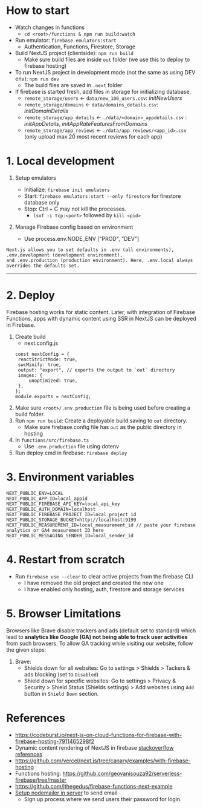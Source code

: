 # How to start
- Watch changes in functions
  - `cd <root>/functions & npm run build:watch`
- Run emulator: `firebase emulators:start`
  - Authentication, Functions, Firestore, Storage
- Build NextJS project (clientside): `npm run build`
    - Make sure build files are inside `out` folder (we use this to deploy to firebase hosting)
- To run NextJS project in development mode (not the same as using DEV env): `npm run dev`
  - The build files are saved in `.next` folder
- If firebase is started fresh, add files in storage for initializing database,
  - `remote_storage/users` <- `data/new_100_users.csv`: *initNewUsers*
  - `remote_storage/domains` <- `data/domains_details.csv`: *initDomainDetails*
  - `remote_storage/app_details` <- `./data/<domain>_appdetails.csv` : *initAppDetails*, *initAppRateFeaturesFromDomains*
  - `remote_storage/app_reviews` <- `./data/app reviews/<app_id>.csv` (only upload max 20 most recent reviews for each app)



# 1. Local development

1. Setup emulators
    - Initialize: `firebase init emulators`
    - Start: `firebase emulators:start --only firestore` for firestore database only
    - Stop: Ctrl + C may not kill the processes.
        - `lsof -i tcp:<port>` followed by `kill <pid>`

2. Manage Firebase config based on environment
    - Use process.env.NODE_ENV ["PROD", "DEV"]

```
Next.js allows you to set defaults in .env (all environments), .env.development (development environment), 
and .env.production (production environment). Here, .env.local always overrides the defaults set.
```

---

# 2. Deploy

Firebase hosting works for static content. Later, with integration of Firebase Functions, apps with dynamic content
using SSR in NextJS can be deployed in Firebase.

1. Create build
    - next.config.js
   ```
   const nextConfig = {
    reactStrictMode: true,
    swcMinify: true,
    output: "export", // exports the output to `out` directory
    images: {
        unoptimized: true,
    },
   };
   module.exports = nextConfig;

   ```
2. Make sure `<root>/.env.production` file is being used before creating a build folder.
3. Run `npm run build`: Create a deployable build saving to `out` directory. 
      - Make sure firebase.config file has `out` as the public directory in hosting
4. In `functions/src/firebase.ts`
    - Use `.env.production` file using dotenv
5. Run deploy cmd in firebase: `firebase deploy`

# 3. Environment variables

```.dotenv
NEXT_PUBLIC_ENV=LOCAL
NEXT_PUBLIC_APP_ID=local_appid
NEXT_PUBLIC_FIREBASE_API_KEY=local_api_key
NEXT_PUBLIC_AUTH_DOMAIN=localhost
NEXT_PUBLIC_FIREBASE_PROJECT_ID=local_project_id
NEXT_PUBLIC_STORAGE_BUCKET=http://localhost:9199
NEXT_PUBLIC_MEASUREMENT_ID=local_measurement_id // paste your firebase analytics or GA4 measurement ID here
NEXT_PUBLIC_MESSAGING_SENDER_ID=local_sender_id
```

# 4. Restart from scratch

- Run `firebase use --clear` to clear active projects from the firebase CLI
    - I have removed the old project and created the new one
    - I have enabled only hosting, auth, firestore and storage services


# 5. Browser Limitations
Browsers like Brave disable trackers and ads (default set to standard) which lead to
**analytics like Google (GA) not being able to track user activities** from such browsers.
To allow GA tracking while visiting our website, follow the given steps:

1. Brave: 
    - Shields down for all websites: Go to settings > Shields > Tackers & ads blocking (set to `Disabled`)
    - Shield down for specific websites: Go to settings > Privacy & Security > Shield Status (Shields settings) > Add websites using `Add` button in `Shield Down` section.



# References

- https://codeburst.io/next-js-on-cloud-functions-for-firebase-with-firebase-hosting-7911465298f2
- Dynamic content rendering of NextJS in
  firebase [stackoverflow references](https://stackoverflow.com/questions/56284434/how-to-deploy-next-js-app-on-firebase-hosting)
- https://github.com/vercel/next.js/tree/canary/examples/with-firebase-hosting
- Functions hosting: https://github.com/geovanisouza92/serverless-firebase/tree/master
- https://github.com/jthegedus/firebase-functions-next-example
- [Setup nodemailer in server](https://alexb72.medium.com/how-to-send-emails-using-a-nodemailer-gmail-and-oauth2-fe19d66451f9) to send email
  - Sign up process where we send users their password for login.
